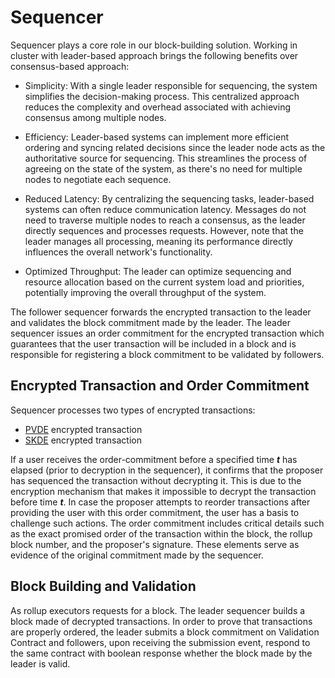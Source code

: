 # Sequencer
Sequencer plays a core role in our block-building solution. Working in cluster with leader-based approach brings the following benefits over consensus-based approach:

- Simplicity: With a single leader responsible for sequencing, the system simplifies the decision-making process. This centralized approach reduces the complexity and overhead associated with achieving consensus among multiple nodes.

- Efficiency: Leader-based systems can implement more efficient ordering and syncing related decisions  since the leader node acts as the authoritative source for sequencing. This streamlines the process of agreeing on the state of the system, as there's no need for multiple nodes to negotiate each sequence.

- Reduced Latency: By centralizing the sequencing tasks, leader-based systems can often reduce communication latency. Messages do not need to traverse multiple nodes to reach a consensus, as the leader directly sequences and processes requests. However, note that the leader manages all processing, meaning its performance directly influences the overall network's functionality.

- Optimized Throughput: The leader can optimize sequencing and resource allocation based on the current system load and priorities, potentially improving the overall throughput of the system.

The follower sequencer forwards the encrypted transaction to the leader and validates the block commitment made by the leader. The leader sequencer issues an order commitment for the encrypted transaction which guarantees that the user transaction will be included in a block and is responsible for registering a block commitment to be validated by followers.

## Encrypted Transaction and Order Commitment
Sequencer processes two types of encrypted transactions:
- [PVDE](https://ethresear.ch/t/mev-resistant-zk-rollups-with-practical-vde-pvde/12677) encrypted transaction
- [SKDE](https://ethresear.ch/t/radius-skde-enhancing-rollup-composability-with-trustless-sequencing/19185) encrypted transaction

If a user receives the order-commitment before a specified time ***t*** has elapsed (prior to decryption in the sequencer), it confirms that the proposer has sequenced the transaction without decrypting it. This is due to the encryption mechanism that makes it impossible to decrypt the transaction before time ***t***. In case the proposer attempts to reorder transactions after providing the user with this order commitment, the user has a basis to challenge such actions. The order commitment includes critical details such as the exact promised order of the transaction within the block, the rollup block number, and the proposer's signature. These elements serve as evidence of the original commitment made by the sequencer.

## Block Building and Validation
As rollup executors requests for a block. The leader sequencer builds a block made of decrypted transactions. In order to prove that transactions are properly ordered, the leader submits a block commitment on Validation Contract and followers, upon receiving the submission event, respond to the same contract with boolean response whether the block made by the leader is valid.
